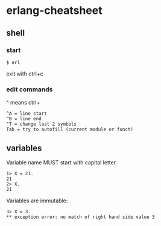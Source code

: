 # erlang-cheatsheet
## shell
### start
```
$ erl
```
exit with ctrl+c

### edit commands
^ means ctrl+
```
^A = line start
^B = line end
^T = change last 2 symbols
Tab = try to autofill (current module or funct)
```
## variables
Variable name MUST start with capital letter
```
1> X = 21.
21
2> X.
21
```
Variables are immutable:
```
3> X = 3.
** exception error: no match of right hand side value 3
```